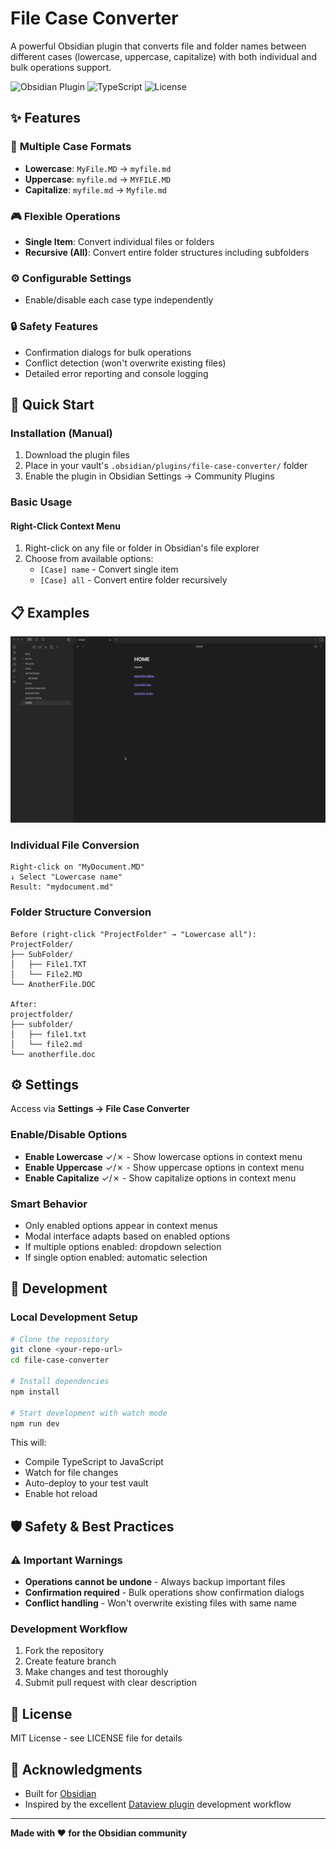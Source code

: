 # File Case Converter

A powerful Obsidian plugin that converts file and folder names between different cases (lowercase, uppercase, capitalize) with both individual and bulk operations support.

![Obsidian Plugin](https://img.shields.io/badge/Obsidian-Plugin-purple)
![TypeScript](https://img.shields.io/badge/TypeScript-007ACC?logo=typescript&logoColor=white)
![License](https://img.shields.io/badge/License-MIT-green)

## ✨ Features

### 🎯 **Multiple Case Formats**
- **Lowercase**: `MyFile.MD` → `myfile.md`
- **Uppercase**: `myfile.md` → `MYFILE.MD`  
- **Capitalize**: `myfile.md` → `Myfile.md`

### 🎮 **Flexible Operations**
- **Single Item**: Convert individual files or folders
- **Recursive (All)**: Convert entire folder structures including subfolders

### ⚙️ **Configurable Settings**
- Enable/disable each case type independently

### 🔒 **Safety Features**
- Confirmation dialogs for bulk operations
- Conflict detection (won't overwrite existing files)
- Detailed error reporting and console logging

## 🚀 Quick Start

### Installation (Manual)
1. Download the plugin files
2. Place in your vault's `.obsidian/plugins/file-case-converter/` folder
3. Enable the plugin in Obsidian Settings → Community Plugins

### Basic Usage

#### Right-Click Context Menu
1. Right-click on any file or folder in Obsidian's file explorer
2. Choose from available options:
   - `[Case] name` - Convert single item
   - `[Case] all` - Convert entire folder recursively

## 📋 Examples

![File Case Converter Demo](example.gif)

### Individual File Conversion
```
Right-click on "MyDocument.MD"
↓ Select "Lowercase name"
Result: "mydocument.md"
```

### Folder Structure Conversion
```
Before (right-click "ProjectFolder" → "Lowercase all"):
ProjectFolder/
├── SubFolder/
│   ├── File1.TXT
│   └── File2.MD
└── AnotherFile.DOC

After:
projectfolder/
├── subfolder/
│   ├── file1.txt
│   └── file2.md
└── anotherfile.doc
```

## ⚙️ Settings

Access via **Settings → File Case Converter**

### Enable/Disable Options
- **Enable Lowercase** ✓/✗ - Show lowercase options in context menu
- **Enable Uppercase** ✓/✗ - Show uppercase options in context menu  
- **Enable Capitalize** ✓/✗ - Show capitalize options in context menu

### Smart Behavior
- Only enabled options appear in context menus
- Modal interface adapts based on enabled options
- If multiple options enabled: dropdown selection
- If single option enabled: automatic selection

## 🔧 Development

### Local Development Setup
```bash
# Clone the repository
git clone <your-repo-url>
cd file-case-converter

# Install dependencies
npm install

# Start development with watch mode
npm run dev
```

This will:
- Compile TypeScript to JavaScript
- Watch for file changes
- Auto-deploy to your test vault
- Enable hot reload

## 🛡️ Safety & Best Practices

### ⚠️ Important Warnings
- **Operations cannot be undone** - Always backup important files
- **Confirmation required** - Bulk operations show confirmation dialogs
- **Conflict handling** - Won't overwrite existing files with same name

### Development Workflow
1. Fork the repository
2. Create feature branch
3. Make changes and test thoroughly
4. Submit pull request with clear description

## 📄 License

MIT License - see LICENSE file for details

## 🙏 Acknowledgments

- Built for [Obsidian](https://obsidian.md/)
- Inspired by the excellent [Dataview plugin](https://github.com/blacksmithgu/obsidian-dataview) development workflow

---

**Made with ❤️ for the Obsidian community**
